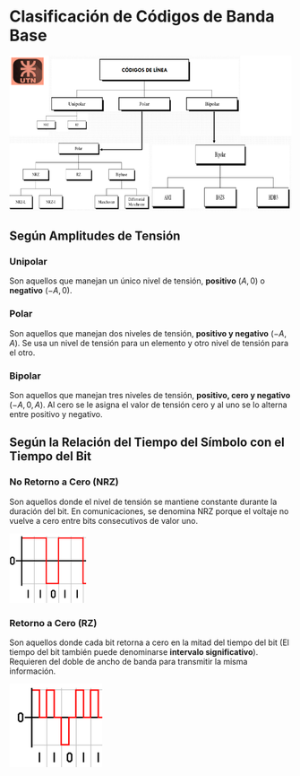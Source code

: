 # Clasificación de Códigos de Banda Base

![clasificacion_codigos_linea](../assets/clasificacion_codigos_linea.png)

## Según Amplitudes de Tensión

### Unipolar

Son aquellos que manejan un único nivel de tensión, **positivo** $(A, 0)$ o **negativo** $(-
A, 0)$.

### Polar

Son aquellos que manejan dos niveles de tensión, **positivo y negativo** $(-A, A)$. Se usa
un nivel de tensión para un elemento y otro nivel de tensión para el otro.

### Bipolar

Son aquellos que manejan tres niveles de tensión, **positivo, cero y negativo** $(-A, 0, A)$. Al cero se le asigna el valor de tensión cero y al uno se lo alterna entre positivo y negativo.

## Según la Relación del Tiempo del Símbolo con el Tiempo del Bit

### No Retorno a Cero (NRZ)

Son aquellos donde el nivel de tensión se mantiene constante durante la duración del bit. En comunicaciones, se denomina NRZ porque el voltaje no vuelve a cero entre bits consecutivos de valor uno.

![NRZ](../assets/nrz.png)

### Retorno a Cero (RZ)

Son aquellos donde cada bit retorna a cero en la mitad del tiempo del bit (El tiempo del bit también puede denominarse **intervalo significativo**). Requieren del doble de ancho de banda para transmitir la misma información.

![NRZ](../assets/rz.png)
